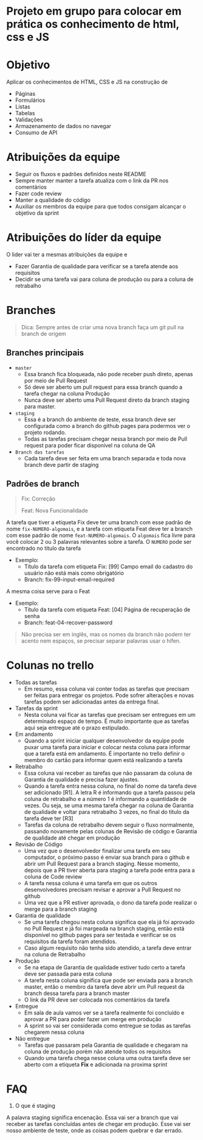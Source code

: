# Projeto em grupo para colocar em prática os conhecimento de html, css e JS

# Objetivo
Aplicar os conhecimentos de HTML, CSS e JS na construção de 
-  Páginas
-  Formulários
-  Listas
-  Tabelas
-  Validações
-  Armazenamento de dados no navegar
-  Consumo de API

# Atribuições da equipe
- Seguir os fluxos e padrões definidos neste README
- Sempre manter manter a tarefa atualiza com o link da PR nos comentários
- Fazer code review
- Manter a qualidade do código
- Auxiliar os membros da equipe para que todos consigam alcançar o objetivo da sprint

# Atribuições do líder da equipe
O lider vai ter a mesmas atribuições da equipe e 
- Fazer Garantia de qualidade para verificar se a tarefa atende aos requisitos
- Decidir se uma tarefa vai para coluna de produção ou para a coluna de retrabalho

# Branches
> Dica: Sempre antes de criar uma nova branch faça um git pull na branch de origem

## Branches principais
- `master`
  - Essa branch fica bloqueada, não pode receber push direto, apenas por meio de Pull Request
  - Só deve ser aberto um pull request para essa branch quando a tarefa chegar na coluna Produção
  - Nunca deve ser aberto uma Pull Request direto da branch staging para master.
- `staging`
  - Essa é a branch do ambiente de teste, essa branch deve ser configurada como a branch do github pages para podermos ver o projeto rodando.
  - Todas as tarefas precisam chegar nessa branch por meio de Pull request para poder ficar disponível na coluna de QA
- `Branch das tarefas`
  - Cada tarefa deve ser feita em uma branch separada e toda nova branch deve partir de staging

## Padrões de branch
> Fix: Correção
> 
> Feat: Nova Funcionalidade

A tarefa que tiver a etiqueta Fix deve ter uma branch com esse padrão de nome `fix-NUMERO-algomais`, e a tarefa com etiqueta Feat deve ter a branch com esse padrão de nome `feat-NUMERO-algomais`. 
O `algomais` fica livre para você colocar 2 ou 3 palavras relevantes sobre a tarefa.
O `NUMERO` pode ser encontrado no titulo da tarefa

- Exemplo:
  - Título da tarefa com etiqueta Fix: [99] Campo email do cadastro do usuário não está mais como obrigatório
  - Branch: fix-99-input-email-required

A mesma coisa serve para o Feat
- Exemplo:
  - Título da tarefa com etiqueta Feat: [04] Página de recuperação de senha
  - Branch: feat-04-recover-password

> Não precisa ser em inglês, mas os nomes da branch não podem ter acento nem espaços, se precisar separar palavras usar o hífen.

# Colunas no trello
- Todas as tarefas
  - Em resumo, essa coluna vai conter todas as tarefas que precisam ser feitas para entregar os projetos. Pode sofrer alterações e novas tarefas podem ser adicionadas antes da entrega final.
- Tarefas da sprint
  - Nesta coluna vai ficar as tarefas que precisam ser entregues em um determinado espaço de tempo. É muito importante que as tarefas aqui seja entregue até o prazo estipulado. 
- Em andamento
  - Quando a sprint iniciar qualquer desenvolvedor da equipe pode puxar uma tarefa para iniciar e colocar nesta coluna para informar que a tarefa está em andamento. É importante no trello definir o membro do cartão para informar quem está realizando a tarefa  
- Retrabalho
  - Essa coluna vai receber as tarefas que não passaram da coluna de Garantia de qualidade e precisa fazer ajustes.
  - Quando a tarefa entra nessa coluna, no final do nome da tarefa deve ser adicionado [R1]. A letra R é informando que a tarefa passou pela coluna de retrabalho e a número 1 é informando a quantidade de vezes. Ou seja, se uma mesma tarefa chegar na coluna de Garantia de qualidade e voltar para retrabalho 3 vezes, no final do título da tarefa deve ter [R3]
  - Tarefas da coluna de retrabalho devem seguir o fluxo normalmente, passando novamente pelas colunas de Revisão de código e Garantia de qualidade até chegar em produção
- Revisão de Código
  - Uma vez que o desenvolvedor finalizar uma tarefa em seu computador, o próximo passo é enviar sua branch para o github e abrir um Pull Request para a branch staging. Nesse momento, depois que a PR tiver aberta para staging a tarefa pode entra para a coluna de Code review
  - A tarefa nessa coluna é uma tarefa em que os outros desenvolvedores precisam revisar e aprovar a Pull Request no github
  - Uma vez que a PR estiver aprovada, o dono da tarefa pode realizar o merge para a branch staging
- Garantia de qualidade
  - Se uma tarefa chegou nesta coluna significa que ela já foi aprovado no Pull Request e já foi margeada na branch staging, então está disponível no github pages para ser testada e verificar se os requisitos da tarefa foram atendidos.
  - Caso algum requisito não tenha sido atendido, a tarefa deve entrar na coluna de Retrabalho
- Produção
  - Se na etapa de Garantia de qualidade estiver tudo certo a tarefa deve ser passada para esta coluna
  - A tarefa nesta coluna significa que pode ser enviada para a branch master, então o membro da tarefa deve abrir um Pull request da branch dessa tarefa para a branch master
  - O link da PR deve ser colocada nos comentários da tarefa
- Entregue
  - Em sala de aula vamos ver se a tarefa realmente foi concluído e aprovar a PR para poder fazer um merge em produção
  - A sprint so vai ser considerada como entregue se todas as tarefas chegarem nessa coluna
- Não entregue
  - Tarefas que passaram pela Garantia de qualidade e chegaram na coluna de produção porém não atende todos os requisitos
  - Quando uma tarefa chega nesse coluna uma outra tarefa deve ser aberto com a etiqueta **Fix** e adicionada na proxima sprint
 
  

# FAQ
1. O que é staging

A palavra staging significa encenação. Essa vai ser a branch que vai receber as tarefas concluídas antes de chegar em produção. Esse vai ser nosso ambiente de teste, onde as coisas podem quebrar e dar errado.
